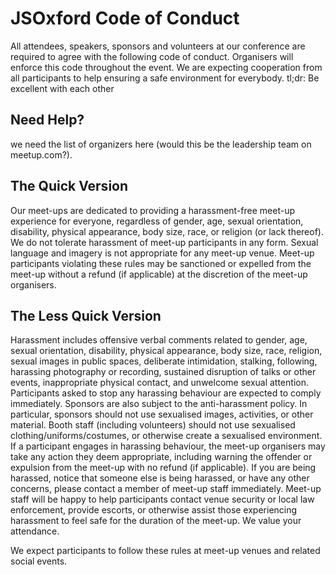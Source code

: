 # JSOxford Code of Conduct

All attendees, speakers, sponsors and volunteers at our conference are required to agree with the following code of conduct. Organisers will enforce this code throughout the event. We are expecting cooperation from all participants to help ensuring a safe environment for everybody.
tl;dr: Be excellent with each other


## Need Help?

we need the list of organizers here (would this be the leadership team on meetup.com?).


## The Quick Version

Our meet-ups are dedicated to providing a harassment-free meet-up experience for everyone, regardless of gender, age, sexual orientation, disability, physical appearance, body size, race, or religion (or lack thereof). We do not tolerate harassment of meet-up participants in any form. Sexual language and imagery is not appropriate for any meet-up venue. Meet-up participants violating these rules may be sanctioned or expelled from the meet-up without a refund (if applicable) at the discretion of the meet-up organisers.


## The Less Quick Version

Harassment includes offensive verbal comments related to gender, age, sexual orientation, disability, physical appearance, body size, race, religion, sexual images in public spaces, deliberate intimidation, stalking, following, harassing photography or recording, sustained disruption of talks or other events, inappropriate physical contact, and unwelcome sexual attention.
Participants asked to stop any harassing behaviour are expected to comply immediately.
Sponsors are also subject to the anti-harassment policy. In particular, sponsors should not use sexualised images, activities, or other material. Booth staff (including volunteers) should not use sexualised clothing/uniforms/costumes, or otherwise create a sexualised environment.
If a participant engages in harassing behaviour, the meet-up organisers may take any action they deem appropriate, including warning the offender or expulsion from the meet-up with no refund (if applicable).
If you are being harassed, notice that someone else is being harassed, or have any other concerns, please contact a member of meet-up staff immediately. 
Meet-up staff will be happy to help participants contact venue security or local law enforcement, provide escorts, or otherwise assist those experiencing harassment to feel safe for the duration of the meet-up. We value your attendance.

We expect participants to follow these rules at meet-up venues and related social events.
